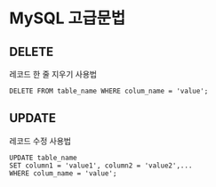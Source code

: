 # MySQL 고급문법

## DELETE
레코드 한 줄 지우기
사용법
```
DELETE FROM table_name WHERE colum_name = 'value';
```

## UPDATE
레코드 수정
사용법
```
UPDATE table_name
SET column1 = 'value1', column2 = 'value2',...
WHERE colum_name = 'value';
```